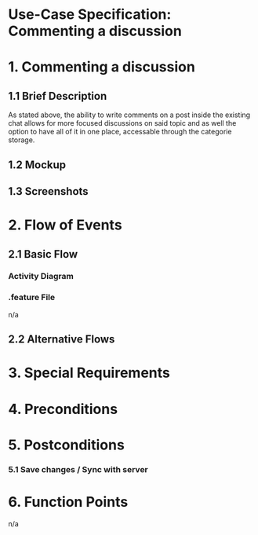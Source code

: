# Use-Case Specification: Commenting a discussion

# 1. Commenting a discussion

## 1.1 Brief Description
As stated above, the ability to write comments on a post inside the existing chat allows for more focused discussions on said topic and as well
the option to have all of it in one place, accessable through the categorie storage.

## 1.2 Mockup


## 1.3 Screenshots


# 2. Flow of Events

## 2.1 Basic Flow


### Activity Diagram


### .feature File
n/a

## 2.2 Alternative Flows


# 3. Special Requirements


# 4. Preconditions


# 5. Postconditions


### 5.1 Save changes / Sync with server

# 6. Function Points
n/a